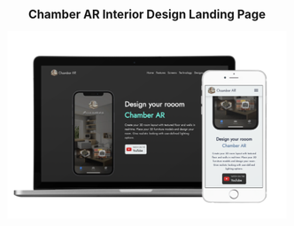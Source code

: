 <h2 align="center">
  Chamber AR Interior Design Landing Page
</h2>

![Screenshot](./page-home.png)
